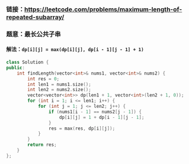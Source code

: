 ### 链接：https://leetcode.com/problems/maximum-length-of-repeated-subarray/

### 题意：最长公共子串

#### 解法：`dp[i][j] = max(dp[i][j], dp[i - 1][j - 1] + 1)`

```c++
class Solution {
public:
    int findLength(vector<int>& nums1, vector<int>& nums2) {
        int res = 0;
        int len1 = nums1.size();
        int len2 = nums2.size();
        vector<vector<int>> dp(len1 + 1, vector<int>(len2 + 1, 0));
        for (int i = 1; i <= len1; i++) {
            for (int j = 1; j <= len2; j++) {
                if (nums1[i - 1] == nums2[j - 1]) {
                    dp[i][j] = 1 + dp[i - 1][j - 1];                    
                }
                res = max(res, dp[i][j]);
            }
        }
        return res;
    }
};
```

